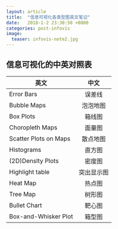 ```yaml
---
layout: article
title:  "信息可视化各类型图英文笔记"
date:   2018-1-2 23:30:50 +0800
categories: post-infovis
image:
  teaser: infovis-note2.jpg
---
```


## 信息可视化的中英对照表

| 英文          | 中文          
| ------------- |:-------------:
| Error Bars      | 误差线 
| Bubble Maps     | 泡泡地图      
| Box Plots       | 箱线图     
| Choropleth Maps        | 面量图      
| Scatter Plots on Maps  | 散点地图
| Histograms      | 直方图      
| (2D)Denslty Plots | 密度图
| Highlight table   | 突出显示图      
| Heat Map       | 热点图
| Tree Map       | 树形图     
|Bullet Chart             |靶心图
|Box-and-Whisker Plot     |箱型图
